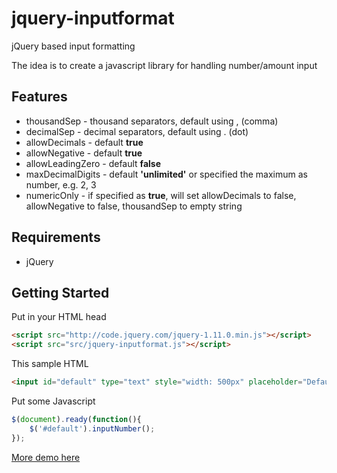 jquery-inputformat
==================

jQuery based input formatting

The idea is to create a javascript library for handling number/amount input

Features
--------
* thousandSep - thousand separators, default using , (comma)
* decimalSep - decimal separators, default using . (dot)
* allowDecimals - default **true**
* allowNegative - default **true**
* allowLeadingZero - default **false**
* maxDecimalDigits - default **'unlimited'** or specified the maximum as number, e.g. 2, 3
* numericOnly - if specified as **true**, will set allowDecimals to false, allowNegative to false, thousandSep to empty string

Requirements
------------

* jQuery


Getting Started
---------------

Put in your HTML head
```html
<script src="http://code.jquery.com/jquery-1.11.0.min.js"></script>
<script src="src/jquery-inputformat.js"></script>
```
This sample HTML
```html
<input id="default" type="text" style="width: 500px" placeholder="Default" />	
```
Put some Javascript
```javascript
$(document).ready(function(){
	$('#default').inputNumber();
});
```

[More demo here](http://projects.solusiteknologi.co.id/jquery-inputformat)
